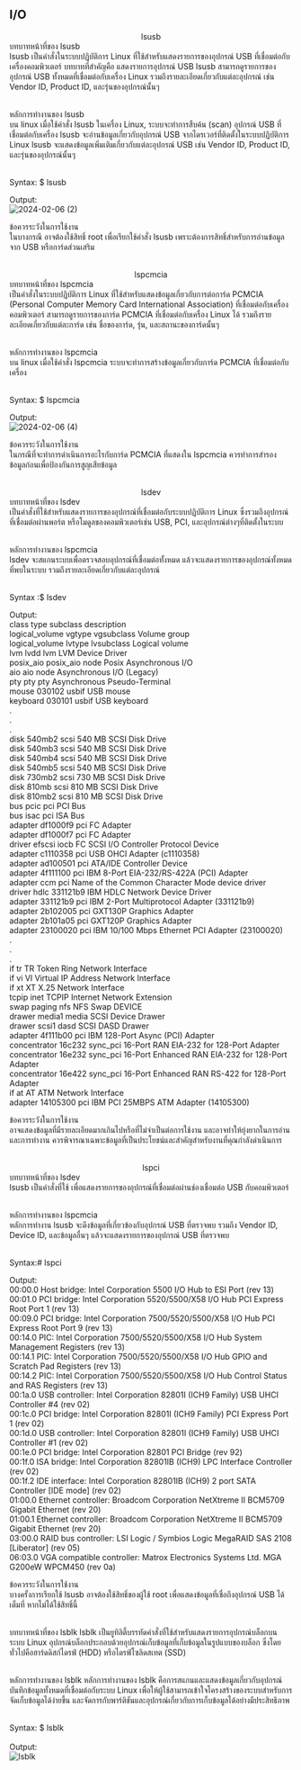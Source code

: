 ## I/O
<div align="center"> lsusb
</div>
บทบาทหน้าที่ของ lsusb<br>
lsusb เป็นคำสั่งในระบบปฏิบัติการ Linux ที่ใช้สำหรับแสดงรายการของอุปกรณ์ USB ที่เชื่อมต่อกับเครื่องคอมพิวเตอร์ บทบาทที่สำคัญคือ
แสดงรายการอุปกรณ์ USB lsusb สามารถดูรายการของอุปกรณ์ USB ทั้งหมดที่เชื่อมต่อกับเครื่อง Linux รวมถึงรายละเอียดเกี่ยวกับแต่ละอุปกรณ์ เช่น Vendor ID, Product ID, และรุ่นของอุปกรณ์นั้นๆ<br><br>

หลักการทำงานของ lsusb<br>
บน linux เมื่อใช้คำสั่ง lsusb ในเครื่อง Linux, ระบบจะทำการสืบค้น (scan) อุปกรณ์ USB ที่เชื่อมต่อกับเครื่อง lsusb จะอ่านข้อมูลเกี่ยวกับอุปกรณ์ USB จากไดรเวอร์ที่ติดตั้งในระบบปฏิบัติการ Linux lsusb จะแสดงข้อมูลเพิ่มเติมเกี่ยวกับแต่ละอุปกรณ์ USB เช่น Vendor ID, Product ID, และรุ่นของอุปกรณ์นั้นๆ<br><br>

Syntax: $ lsusb <br>

Output:<br>
![2024-02-06 (2)](https://github.com/CosmoGuy112/PHost/assets/112687372/ba698f94-a334-4a2f-9d2f-2c4acbcf6371)

ข้อควรระวังในการใช้งาน<br>
ในบางกรณี อาจต้องใช้สิทธิ์ root เพื่อเรียกใช้คำสั่ง lsusb เพราะต้องการสิทธิ์สำหรับการอ่านข้อมูลจาก USB หรือการ์ดส่วนเสริม <br><br>

<div align="center">  lspcmcia
</div>
บทบาทหน้าที่ของ lspcmcia<br>
เป็นคำสั่งในระบบปฏิบัติการ Linux ที่ใช้สำหรับแสดงข้อมูลเกี่ยวกับการต่อการ์ด PCMCIA (Personal Computer Memory Card International Association) ที่เชื่อมต่อกับเครื่องคอมพิวเตอร์ สามารถดูรายการของการ์ด PCMCIA ที่เชื่อมต่อกับเครื่อง Linux ได้ รวมถึงรายละเอียดเกี่ยวกับแต่ละการ์ด เช่น ชื่อของการ์ด, รุ่น, และสถานะของการ์ดนั้นๆ<br><br>

หลักการทำงานของ lspcmcia<br>
บน linux เมื่อใช้คำสั่ง lspcmcia ระบบจะทำการสร้างข้อมูลเกี่ยวกับการ์ด PCMCIA ที่เชื่อมต่อกับเครื่อง<br><br>

Syntax: $ lspcmcia <br>

Output:<br>
![2024-02-06 (4)](https://github.com/CosmoGuy112/PHost/assets/112687372/c24c3366-b697-4e4e-ab42-3a0a10ea31d5)

ข้อควรระวังในการใช้งาน<br>
ในกรณีที่จะทำการดำเนินการอะไรกับการ์ด PCMCIA ที่แสดงใน lspcmcia ควรทำการสำรองข้อมูลก่อนเพื่อป้องกันการสูญเสียข้อมูล<br><br>

<div align="center">  lsdev
</div>
บทบาทหน้าที่ของ lsdev<br>
เป็นคำสั่งที่ใช้สำหรับแสดงรายการของอุปกรณ์ที่เชื่อมต่อกับระบบปฏิบัติการ Linux ซึ่งรวมถึงอุปกรณ์ที่เชื่อมต่อผ่านพอร์ต หรือโมดูลของคอมพิวเตอร์เช่น USB, PCI, และอุปกรณ์ต่างๆที่ติดตั้งในระบบ<br><br>

หลักการทำงานของ lspcmcia<br>
lsdev จะสแกนระบบเพื่อตรวจสอบอุปกรณ์ที่เชื่อมต่อทั้งหมด แล้วจะแสดงรายการของอุปกรณ์ทั้งหมดที่พบในระบบ รวมถึงรายละเอียดเกี่ยวกับแต่ละอุปกรณ์<br><br>

Syntax :$ lsdev<br>

Output:<br>
class          type           subclass   description<br>
logical_volume vgtype         vgsubclass Volume group<br>
logical_volume lvtype         lvsubclass Logical volume<br>
lvm            lvdd           lvm        LVM Device Driver<br>
posix_aio      posix_aio      node       Posix Asynchronous I/O<br>
aio            aio            node       Asynchronous I/O (Legacy)<br>
pty            pty            pty        Asynchronous Pseudo-Terminal<br>
mouse          030102         usbif      USB mouse<br>
keyboard       030101         usbif      USB keyboard<br>
.<br>
.<br>
.<br>
disk           540mb2         scsi       540 MB SCSI Disk Drive<br>
disk           540mb3         scsi       540 MB SCSI Disk Drive<br>
disk           540mb4         scsi       540 MB SCSI Disk Drive<br>
disk           540mb5         scsi       540 MB SCSI Disk Drive<br>
disk           730mb2         scsi       730 MB SCSI Disk Drive<br>
disk           810mb          scsi       810 MB SCSI Disk Drive<br>
disk           810mb2         scsi       810 MB SCSI Disk Drive<br>
bus            pcic           pci        PCI Bus<br>
bus            isac           pci        ISA Bus<br>
adapter        df1000f9       pci        FC Adapter<br>
adapter        df1000f7       pci        FC Adapter<br>
driver         efscsi         iocb       FC SCSI I/O Controller Protocol Device<br>
adapter        c1110358       pci        USB OHCI Adapter (c1110358)<br>
adapter        ad100501       pci        ATA/IDE Controller Device<br>
adapter        4f111100       pci        IBM 8-Port EIA-232/RS-422A (PCI) Adapter<br>
adapter        ccm            pci        Name of the Common Character Mode device driver<br>
driver         hdlc           331121b9   IBM HDLC Network Device Driver<br>
adapter        331121b9       pci        IBM 2-Port Multiprotocol Adapter (331121b9)<br>
adapter        2b102005       pci        GXT130P Graphics Adapter<br>
adapter        2b101a05       pci        GXT120P Graphics Adapter<br>
adapter        23100020       pci        IBM 10/100 Mbps Ethernet PCI Adapter (23100020)<br>
.<br>
.<br>
.<br>
if             tr             TR         Token Ring Network Interface<br>
if             vi             VI         Virtual IP Address Network Interface<br>
if             xt             XT         X.25 Network Interface<br>
tcpip          inet           TCPIP      Internet Network Extension<br>
swap           paging         nfs        NFS Swap DEVICE<br>
drawer         media1         media      SCSI Device Drawer<br>
drawer         scsi1          dasd       SCSI DASD Drawer<br>
adapter        4f111b00       pci        IBM 128-Port Async (PCI) Adapter<br>
concentrator   16c232         sync_pci   16-Port RAN EIA-232 for 128-Port Adapter<br>
concentrator   16e232         sync_pci   16-Port Enhanced RAN EIA-232 for 128-Port Adapter<br>
concentrator   16e422         sync_pci   16-Port Enhanced RAN RS-422 for 128-Port Adapter<br>
if             at             AT         ATM Network Interface<br>
adapter        14105300       pci        IBM PCI 25MBPS ATM Adapter (14105300)<br>

ข้อควรระวังในการใช้งาน<br>
อาจแสดงข้อมูลที่มีรายละเอียดมากเกินไปหรือที่ไม่จำเป็นต่อการใช้งาน และอาจทำให้ยุ่งยากในการอ่านและการทำงาน ควรพิจารณาเฉพาะข้อมูลที่เป็นประโยชน์และสำคัญสำหรับงานที่คุณกำลังดำเนินการ<br><br>

<div align="center">  lspci
</div>
บทบาทหน้าที่ของ lsdev<br>
lsusb เป็นคำสั่งที่ใช้ เพื่อแสดงรายการของอุปกรณ์ที่เชื่อมต่อผ่านช่องเชื่อมต่อ USB กับคอมพิวเตอร์<br><br>

หลักการทำงานของ lspcmcia<br>
หลักการทำงาน lsusb จะดึงข้อมูลที่เกี่ยวข้องกับอุปกรณ์ USB ที่ตรวจพบ รวมถึง Vendor ID, Device ID, และข้อมูลอื่นๆ แล้วจะแสดงรายการของอุปกรณ์ USB ที่ตรวจพบ
<br><br>

Syntax:# lspci<br>

Output:<br>
00:00.0 Host bridge: Intel Corporation 5500 I/O Hub to ESI Port (rev 13)<br>
00:01.0 PCI bridge: Intel Corporation 5520/5500/X58 I/O Hub PCI Express Root Port 1 (rev 13)<br>
00:09.0 PCI bridge: Intel Corporation 7500/5520/5500/X58 I/O Hub PCI Express Root Port 9 (rev 13)<br>
00:14.0 PIC: Intel Corporation 7500/5520/5500/X58 I/O Hub System Management Registers (rev 13)<br>
00:14.1 PIC: Intel Corporation 7500/5520/5500/X58 I/O Hub GPIO and Scratch Pad Registers (rev 13)<br>
00:14.2 PIC: Intel Corporation 7500/5520/5500/X58 I/O Hub Control Status and RAS Registers (rev 13)<br>
00:1a.0 USB controller: Intel Corporation 82801I (ICH9 Family) USB UHCI Controller #4 (rev 02)<br>
00:1c.0 PCI bridge: Intel Corporation 82801I (ICH9 Family) PCI Express Port 1 (rev 02)<br>
00:1d.0 USB controller: Intel Corporation 82801I (ICH9 Family) USB UHCI Controller #1 (rev 02)<br>
00:1e.0 PCI bridge: Intel Corporation 82801 PCI Bridge (rev 92)<br>
00:1f.0 ISA bridge: Intel Corporation 82801IB (ICH9) LPC Interface Controller (rev 02)<br>
00:1f.2 IDE interface: Intel Corporation 82801IB (ICH9) 2 port SATA Controller [IDE mode] (rev 02)<br>
01:00.0 Ethernet controller: Broadcom Corporation NetXtreme II BCM5709 Gigabit Ethernet (rev 20)<br>
01:00.1 Ethernet controller: Broadcom Corporation NetXtreme II BCM5709 Gigabit Ethernet (rev 20)<br>
03:00.0 RAID bus controller: LSI Logic / Symbios Logic MegaRAID SAS 2108 [Liberator] (rev 05)<br>
06:03.0 VGA compatible controller: Matrox Electronics Systems Ltd. MGA G200eW WPCM450 (rev 0a)<br>

ข้อควรระวังในการใช้งาน<br>
บางครั้งการเรียกใช้ lsusb อาจต้องใช้สิทธิ์ของผู้ใช้ root เพื่อแสดงข้อมูลที่เชื่อถึงอุปกรณ์ USB ได้เต็มที่ หากไม่ได้ใช้สิทธิ์นี้<br><br>

บทบาทหน้าที่ของ lsblk
lsblk เป็นยูทิลิตี้บรรทัดคำสั่งที่ใช้สำหรับแสดงรายการอุปกรณ์บล็อกบนระบบ Linux อุปกรณ์บล็อกประกอบด้วยอุปกรณ์เก็บข้อมูลที่เก็บข้อมูลในรูปแบบของบล็อก ซึ่งโดยทั่วไปคือฮาร์ดดิสก์ไดรฟ์ (HDD) หรือไดรฟ์โซลิดสเทต (SSD)<br><br>

หลักการทำงานของ lsblk
หลักการทำงานของ lsblk คือการสแกนและแสดงข้อมูลเกี่ยวกับอุปกรณ์บันทึกข้อมูลทั้งหมดที่เชื่อมต่อกับระบบ Linux เพื่อให้ผู้ใช้สามารถเข้าใจโครงสร้างของระบบสําหรับการจัดเก็บข้อมูลได้ง่ายขึ้น และจัดการกับพาร์ติชันและอุปกรณ์เกี่ยวกับการเก็บข้อมูลได้อย่างมีประสิทธิภาพ<br><br>

Syntax: $ lsblk <br><br>
Output:<br>
![lsblk](https://github.com/CosmoGuy112/PHost/assets/109953192/7cc0830d-a1b4-4644-9cb8-90c22117ee30)

